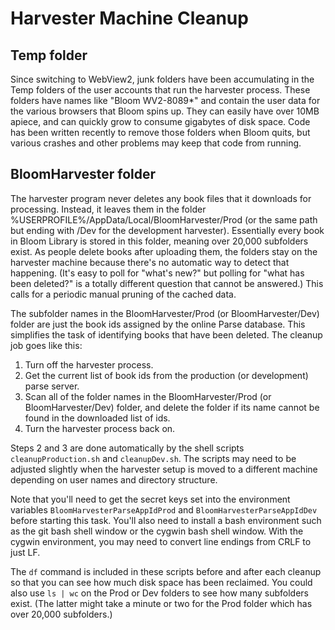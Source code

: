 # Harvester Machine Cleanup

## Temp folder

Since switching to WebView2, junk folders have been accumulating in the Temp folders of the
user accounts that run the harvester process.  These folders have names like "Bloom WV2-8089*"
and contain the user data for the various browsers that Bloom spins up.  They can easily have
over 10MB apiece, and can quickly grow to consume gigabytes of disk space.  Code has been
written recently to remove those folders when Bloom quits, but various crashes and other
problems may keep that code from running.

## BloomHarvester folder

The harvester program never deletes any book files that it downloads for processing.  Instead,
it leaves them in the folder %USERPROFILE%/AppData/Local/BloomHarvester/Prod (or the same path
but ending with /Dev for the development harvester).  Essentially every book in Bloom Library
is stored in this folder, meaning over 20,000 subfolders exist.  As people delete books after
uploading them, the folders stay on the harvester machine because there's no automatic way to
detect that happening.  (It's easy to poll for "what's new?" but polling for "what has been
deleted?" is a totally different question that cannot be answered.)  This calls for a periodic
manual pruning of the cached data.

The subfolder names in the BloomHarvester/Prod (or BloomHarvester/Dev) folder are just the book
ids assigned by the online Parse database.  This simplifies the task of identifying books that
have been deleted.  The cleanup job goes like this:

1. Turn off the harvester process.
2. Get the current list of book ids from the production (or development) parse server.
3. Scan all of the folder names in the BloomHarvester/Prod (or BloomHarvester/Dev) folder, and
   delete the folder if its name cannot be found in the downloaded list of ids.
4. Turn the harvester process back on.

Steps 2 and 3 are done automatically by the shell scripts `cleanupProduction.sh` and
`cleanupDev.sh`.  The scripts may need to be adjusted slightly when the harvester setup is
moved to a different machine depending on user names and directory structure.

Note that you'll need to get the secret keys set into the environment variables
`BloomHarvesterParseAppIdProd` and `BloomHarvesterParseAppIdDev` before starting this task.
You'll also need to install a bash environment such as the git bash shell window or the cygwin
bash shell window.  With the cygwin environment, you may need to convert line endings from CRLF
to just LF.

The `df` command is included in these scripts before and after each cleanup so that you can see
how much disk space has been reclaimed.  You could also use `ls | wc` on the Prod or Dev
folders to see how many subfolders exist.  (The latter might take a minute or two for the Prod
folder which has over 20,000 subfolders.)
